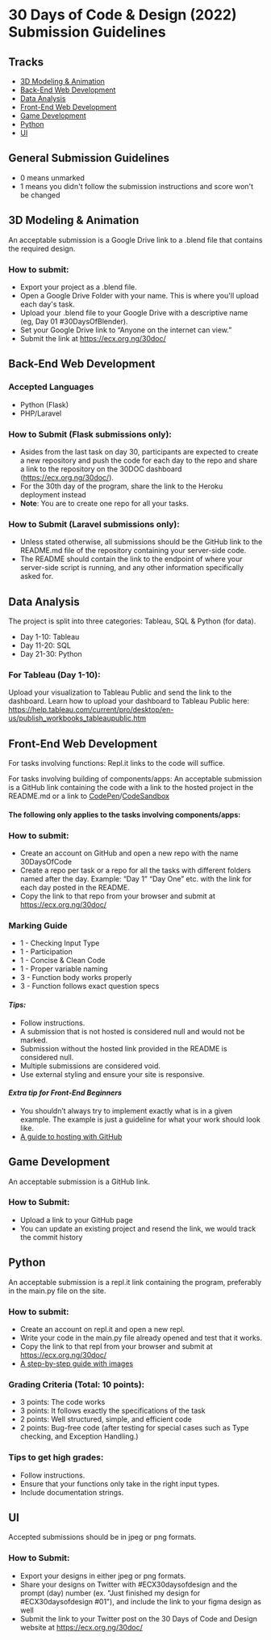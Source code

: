 # 30 Days of Code & Design (2022) Submission Guidelines 

## Tracks
- [3D Modeling & Animation](#3D-modeling-&-Animation)
- [Back-End Web Development](#back-end-web-development)
- [Data Analysis](#data-analysis)
- [Front-End Web Development](#front-end-web-development)
- [Game Development](#game-development)
- [Python](#python)
- [UI](#ui)

## General Submission Guidelines
- 0 means unmarked
- 1 means you didn't follow the submission instructions and score won't be changed

## 3D Modeling & Animation
An acceptable submission is a Google Drive link to a .blend file that contains the required design. 

### How to submit:
- Export your project as a .blend file. 
- Open a Google Drive Folder with your name. This is where you'll upload each day's task. 
- Upload your .blend file to your Google Drive with a descriptive name (eg, Day 01 #30DaysOfBlender). 
- Set your Google Drive link to “Anyone on the internet can view.”
- Submit the link at https://ecx.org.ng/30doc/

## Back-End Web Development
### Accepted Languages
- Python (Flask)
- PHP/Laravel

### How to Submit (Flask submissions only):
- Asides from the last task on day 30, participants are expected to create a new repository and push the code for each day to the repo and share a link to the repository on the 30DOC dashboard (https://ecx.org.ng/30doc/).
- For the 30th day of the program, share the link to the Heroku deployment instead
- **Note**: You are to create one repo for all your tasks.

### How to Submit (Laravel submissions only):
- Unless stated otherwise, all submissions should be the GitHub link to the README.md file of the repository containing your server-side code. 
- The README should contain the link to the endpoint of where your server-side script is running, and any other information specifically asked for.




## Data Analysis
The project is split into three categories: Tableau, SQL & Python (for data). 
- Day 1-10: Tableau
- Day 11-20: SQL
- Day 21-30: Python

### For Tableau (Day 1-10):
Upload your visualization to Tableau Public and send the link to the dashboard. Learn how to upload your dashboard to Tableau Public here: https://help.tableau.com/current/pro/desktop/en-us/publish_workbooks_tableaupublic.htm

## Front-End Web Development
For tasks involving functions: Repl.it links to the code will suffice.

For tasks involving building of components/apps: An acceptable submission is a GitHub link containing the code with a link to the hosted project in the README.md or a link to [CodePen](https://codepen.io/)/[CodeSandbox](https://codesandbox.io/)

#### **The following only applies to the tasks involving components/apps:**

### How to submit:
- Create an account on GitHub and open a new repo with the name 30DaysOfCode
- Create a repo per task or a repo for all the tasks with different folders named after the day. Example: “Day 1” “Day One” etc. with the link for each day posted in the README.
- Copy the link to that repo from your browser and submit at https://ecx.org.ng/30doc/


### Marking Guide
- 1 - Checking Input Type
- 1 - Participation
- 1 - Concise & Clean Code
- 1 - Proper variable naming
- 3 - Function body works properly
- 3 - Function follows exact question specs


#### ***Tips:***
- Follow instructions.
- A submission that is not hosted is considered null and would not be marked.
- Submission without the hosted link provided in the README is considered null.
- Multiple submissions are considered void.
- Use external styling and ensure your site is responsive.

#### ***Extra tip for Front-End Beginners***
- You shouldn’t always try to implement exactly what is in a given example. The example is just a guideline for what your work should look like.
- [A guide to hosting with GitHub](https://steph-crown.github.io/a-guide-on-hosting/)


## Game Development 
An acceptable submission is a GitHub link. 

### How to Submit:
- Upload a link to your GitHub page 
- You can update an existing project and resend the link, we would track the commit history

## Python
An acceptable submission is a repl.it link containing the program, preferably in the main.py file on the site.

### How to submit:
- Create an account on repl.it and open a new repl.
- Write your code in the main.py file already opened and test that it works.
- Copy the link to that repl from your browser and submit at https://ecx.org.ng/30doc/
- [A step-by-step guide with images](https://github.com/Senseiuc/pythonguide/blob/master/README.md)

### Grading Criteria (Total: 10 points):
- 3 points: The code works
- 3 points: It follows exactly the specifications of the task
- 2 points: Well structured, simple, and efficient code
- 2 points: Bug-free code (after testing for special cases such as Type checking, and Exception Handling.) 

### Tips to get high grades:
- Follow instructions.
- Ensure that your functions only take in the right input types.
- Include documentation strings.

## UI
Accepted submissions should be in jpeg or png formats.

### How to Submit:

- Export your designs in either jpeg or png formats.
- Share your designs on Twitter with #ECX30daysofdesign and the prompt (day) number (ex. "Just finished my design for #ECX30daysofdesign #01"), and include the link to your figma design as well 
- Submit the link to your Twitter post on the 30 Days of Code and Design website at https://ecx.org.ng/30doc/
